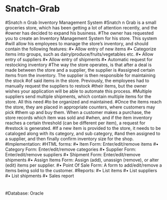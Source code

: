 # Snatch-Grab
#Snatch n Grab Inventory Management System
#Snatch n Grab is a small groceries store, which has been getting a lot of attention recently, and the
#owner has decided to expand his business.
#The owner has requested you to create an Inventory Management System for his store. This system
#will allow his employees to manage the store’s inventory, and should contain the following features:
#• Allow entry of new items
#• Categorize items into groups, such as dairy/produce/fruits/vegetables etc.
#• Allow entry of suppliers
#• Allow entry of shipments
#• Automatic request for restocking inventory
#The way the store operates, is that after a deal is made between the store and a supplier, the supplier is
#assigned certain items from the inventory. The supplier is then responsible for maintaining the stock
#of said items in the store. Previously, the employees had to manually request the suppliers to restock
#their items, but the owner wishes your application will be able to automate this process.
#Multiple suppliers send multiple shipments, which contain multiple items for the store. All this need
#to be organized and maintained.
#Once the items reach the store, they are placed in appropriate counters, where customers may pick
#them up and buy them. When a customer makes a purchase, the store records which item was sold and
#when, and if the item inventory reaches a certain threshold (can be different per item), a request for
#restock is generated.
#If a new item is provided to the store, it needs to be cataloged along with its category, and sub category,
#and then assigned to a supplier, and then finally confirm inventory size for the shop.
#Implementation:
#HTML forms:
#• Item Form: Enter/edit/remove items
#• Category Form: Enter/edit/remove categories
#• Supplier Form: Enter/edit/remove suppliers
#• Shipment Form: Enter/edit/remove shipments
#• Assign Items Form: Assign (add), unassign (remove), or alter (edit) items per supplier.
#• Point Of Sale Form: A form to add/edit/remove a items being sold to the customer.
#Reports:
#• List items
#• List suppliers
#• List shipments
#• Sales report
#
#Database: Oracle
